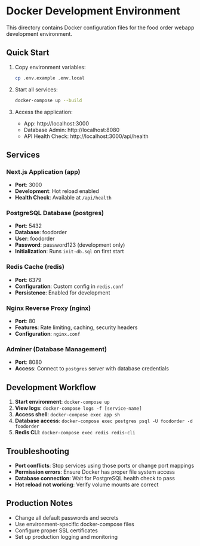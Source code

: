 # Docker Development Environment

This directory contains Docker configuration files for the food order webapp development environment.

## Quick Start

1. Copy environment variables:
   ```bash
   cp .env.example .env.local
   ```

2. Start all services:
   ```bash
   docker-compose up --build
   ```

3. Access the application:
   - App: http://localhost:3000
   - Database Admin: http://localhost:8080
   - API Health Check: http://localhost:3000/api/health

## Services

### Next.js Application (app)
- **Port**: 3000
- **Development**: Hot reload enabled
- **Health Check**: Available at `/api/health`

### PostgreSQL Database (postgres)
- **Port**: 5432
- **Database**: foodorder
- **User**: foodorder
- **Password**: password123 (development only)
- **Initialization**: Runs `init-db.sql` on first start

### Redis Cache (redis)
- **Port**: 6379
- **Configuration**: Custom config in `redis.conf`
- **Persistence**: Enabled for development

### Nginx Reverse Proxy (nginx)
- **Port**: 80
- **Features**: Rate limiting, caching, security headers
- **Configuration**: `nginx.conf`

### Adminer (Database Management)
- **Port**: 8080
- **Access**: Connect to `postgres` server with database credentials

## Development Workflow

1. **Start environment**: `docker-compose up`
2. **View logs**: `docker-compose logs -f [service-name]`
3. **Access shell**: `docker-compose exec app sh`
4. **Database access**: `docker-compose exec postgres psql -U foodorder -d foodorder`
5. **Redis CLI**: `docker-compose exec redis redis-cli`

## Troubleshooting

- **Port conflicts**: Stop services using those ports or change port mappings
- **Permission errors**: Ensure Docker has proper file system access
- **Database connection**: Wait for PostgreSQL health check to pass
- **Hot reload not working**: Verify volume mounts are correct

## Production Notes

- Change all default passwords and secrets
- Use environment-specific docker-compose files
- Configure proper SSL certificates
- Set up production logging and monitoring